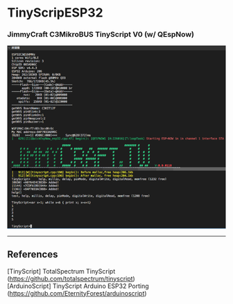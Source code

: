 # TinyScripESP32

### JimmyCraft C3MikroBUS TinyScript V0 (w/ QEspNow)
<img src= "pic/TinyScript.png" >

<br>

---
## References <br>
[TinyScript]  TotalSpectrum TinyScript (https://github.com/totalspectrum/tinyscript)<br>
[ArduinoScript] TinyScript Arduino ESP32 Porting (https://github.com/EternityForest/arduinoscript)<br>

